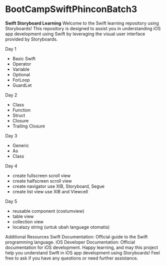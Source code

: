 # BootCampSwiftPhinconBatch3

**Swift Storyboard Learning**
Welcome to the Swift learning repository using Storyboards! This repository is designed to assist you in understanding iOS app development using Swift by leveraging the visual user interface provided by Storyboards.

Day 1
- Basic Swift
- Operator
- Variable
- Optional
- ForLoop
- GuardLet

Day 2
- Class
- Function
- Struct
- Closure
- Trailing Closure

Day 3
- Generic
- As
- Class

Day 4
- create fullscreen scroll view
- create halfscreen scroll view
- create navigator use XIB, Storyboard, Segue
- create list view use XIB and Viewcell

Day 5
- reusable component (costumview)
- table view
- collection view
- localazy string (untuk ubah language otomatis)

Additional Resources
Swift Documentation: Official guide to the Swift programming language.
iOS Developer Documentation: Official documentation for iOS development.
Happy learning, and may this project help you understand Swift in iOS app development using Storyboards! Feel free to ask if you have any questions or need further assistance.
